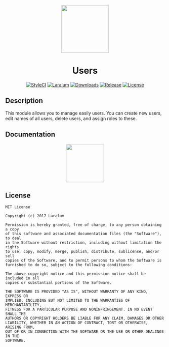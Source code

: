 <p align="center"><a href="https://laralum.com"><img height="150" src="https://avatars1.githubusercontent.com/u/22253051"></a></p>

<h1 align="center">Users</h1>

<p align="center">
<a href="https://styleci.io/repos/81462080"><img src="https://styleci.io/repos/81462080/shield?style=flat&branch=master" alt="StyleCI"></a>
<a href="https://github.com/laralum"><img src="https://img.shields.io/badge/Built%20For-Laralum-orange.svg" alt="Laralum"></a>
<a href="https://github.com/laralum/Users"><img src="https://poser.pugx.org/laralum/users/d/total.svg" alt="Downloads"></a>
<a href="https://github.com/Laralum/Users/releases"><img src="https://poser.pugx.org/laralum/users/v/stable.svg" alt="Release"></a>
<a href="https://raw.githubusercontent.com/Laralum/Users/master/LICENSE"><img src="https://poser.pugx.org/laralum/users/license.svg" alt="License"></a>
</p>

## Description

This module allows you to manage easily users. You can create new users, edit names of all users, delete users, and assign roles to these.

## Documentation

<p align="center">
<a href="https://laralum.com/docs/users"><img height="120" src="http://i.imgur.com/47WnADd.png"></a>
</p>

## License

```
MIT License

Copyright (c) 2017 Laralum

Permission is hereby granted, free of charge, to any person obtaining a copy
of this software and associated documentation files (the "Software"), to deal
in the Software without restriction, including without limitation the rights
to use, copy, modify, merge, publish, distribute, sublicense, and/or sell
copies of the Software, and to permit persons to whom the Software is
furnished to do so, subject to the following conditions:

The above copyright notice and this permission notice shall be included in all
copies or substantial portions of the Software.

THE SOFTWARE IS PROVIDED "AS IS", WITHOUT WARRANTY OF ANY KIND, EXPRESS OR
IMPLIED, INCLUDING BUT NOT LIMITED TO THE WARRANTIES OF MERCHANTABILITY,
FITNESS FOR A PARTICULAR PURPOSE AND NONINFRINGEMENT. IN NO EVENT SHALL THE
AUTHORS OR COPYRIGHT HOLDERS BE LIABLE FOR ANY CLAIM, DAMAGES OR OTHER
LIABILITY, WHETHER IN AN ACTION OF CONTRACT, TORT OR OTHERWISE, ARISING FROM,
OUT OF OR IN CONNECTION WITH THE SOFTWARE OR THE USE OR OTHER DEALINGS IN THE
SOFTWARE.
```
